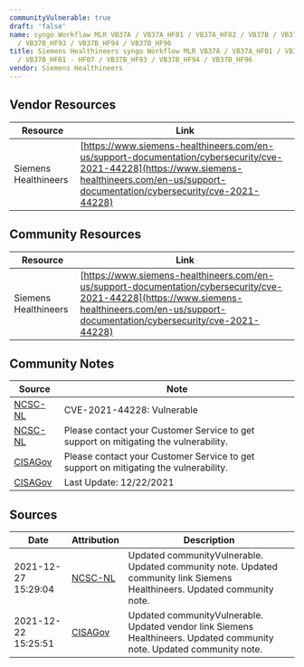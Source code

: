 ```yaml
---
communityVulnerable: true
draft: 'false'
name: syngo Workflow MLR VB37A / VB37A_HF01 / VB37A_HF02 / VB37B / VB37B_HF01 - HF07
  / VB37B_HF93 / VB37B_HF94 / VB37B_HF96
title: Siemens Healthineers syngo Workflow MLR VB37A / VB37A_HF01 / VB37A_HF02 / VB37B
  / VB37B_HF01 - HF07 / VB37B_HF93 / VB37B_HF94 / VB37B_HF96
vendor: Siemens Healthineers
---
```


## Vendor Resources
| Resource | Link |
| --- | --- |
| Siemens Healthineers | [https://www.siemens-healthineers.com/en-us/support-documentation/cybersecurity/cve-2021-44228](https://www.siemens-healthineers.com/en-us/support-documentation/cybersecurity/cve-2021-44228) |

## Community Resources
| Resource | Link |
| --- | --- |
| Siemens Healthineers | [https://www.siemens-healthineers.com/en-us/support-documentation/cybersecurity/cve-2021-44228](https://www.siemens-healthineers.com/en-us/support-documentation/cybersecurity/cve-2021-44228) |

## Community Notes
| Source | Note |
| --- | --- |
| [NCSC-NL](https://github.com/NCSC-NL/log4shell/blob/main/software/README.md) | CVE-2021-44228: Vulnerable </ul> |
| [NCSC-NL](https://github.com/NCSC-NL/log4shell/blob/main/software/README.md) | Please contact your Customer Service to get support on mitigating the vulnerability. |
| [CISAGov](https://raw.githubusercontent.com/cisagov/log4j-affected-db/develop/README.md) | Please contact your Customer Service to get support on mitigating the vulnerability. |
| [CISAGov](https://raw.githubusercontent.com/cisagov/log4j-affected-db/develop/README.md) | Last Update: 12/22/2021 |

## Sources
| Date | Attribution | Description |
| --- | --- | --- |
| 2021-12-27 15:29:04 | [NCSC-NL](https://github.com/NCSC-NL/log4shell/blob/main/software/README.md) | Updated communityVulnerable. Updated community note. Updated community link Siemens Healthineers. Updated community note.  |
| 2021-12-22 15:25:51 | [CISAGov](https://raw.githubusercontent.com/cisagov/log4j-affected-db/develop/README.md) | Updated communityVulnerable. Updated vendor link Siemens Healthineers. Updated community note. Updated community note.  |
